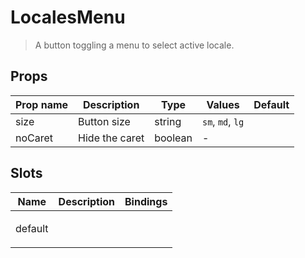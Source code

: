 # LocalesMenu

> A button toggling a menu to select active locale.

## Props

| Prop name | Description    | Type    | Values           | Default |
| --------- | -------------- | ------- | ---------------- | ------- |
| size      | Button size    | string  | `sm`, `md`, `lg` |         |
| noCaret   | Hide the caret | boolean | -                |         |

## Slots

| Name    | Description | Bindings    |
| ------- | ----------- | ----------- |
| default |             | <p><br></p> |

